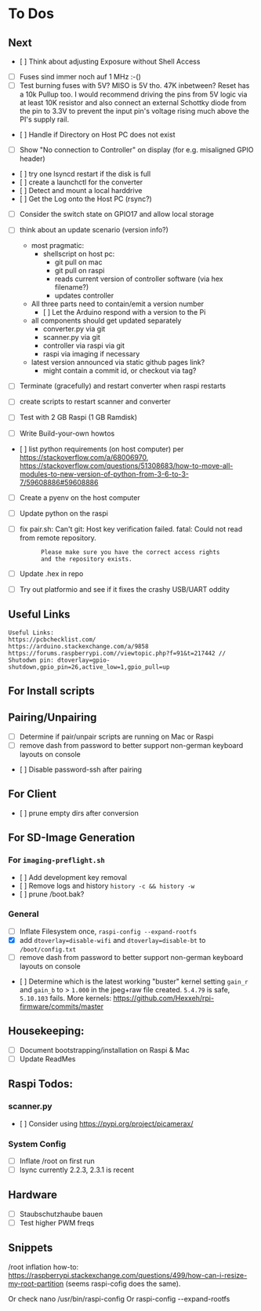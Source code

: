 # To Dos

## Next
- [ ] Think about adjusting Exposure without Shell Access
- [ ] Fuses sind immer noch auf 1 MHz :-()
- [ ] Test burning fuses with 5V? MISO is 5V tho. 47K inbetween? Reset has a 10k Pullup too. I would recommend driving the pins from 5V logic via at least 10K resistor and also connect an external Schottky diode from the pin to 3.3V to prevent the input pin's voltage rising much above the PI's supply rail.
- [ ] Handle if Directory on Host PC does not exist
- [ ] Show "No connection to Controller" on display (for e.g. misaligned GPIO header)
- [ ] try one lsyncd restart if the disk is full
- [ ] create a launchctl for the converter
- [ ] Detect and mount a local harddrive
- [ ] Get the Log onto the Host PC (rsync?)
- [ ] Consider the switch state on GPIO17 and allow local storage
- [ ] think about an update scenario (version info?)
    - most pragmatic:
        - shellscript on host pc:
            - git pull on mac
            - git pull on raspi
            - reads current version of controller software (via hex filename?)
            - updates controller
    - All three parts need to contain/emit a version number
        - [ ] Let the Arduino respond with a version to the Pi
    - all components should get updated separately
        - converter.py via git
        - scanner.py via git
        - controller via raspi via git
        - raspi via imaging if necessary
    - latest version announced via static github pages link?
        - might contain a commit id, or checkout via tag?

- [ ] Terminate (gracefully) and restart converter when raspi restarts
- [ ] create scripts to restart scanner and converter
- [ ] Test with 2 GB Raspi (1 GB Ramdisk)
- [ ] Write Build-your-own howtos
- [ ] list python requirements (on host computer) per https://stackoverflow.com/a/68006970, https://stackoverflow.com/questions/51308683/how-to-move-all-modules-to-new-version-of-python-from-3-6-to-3-7/59608886#59608886
- [ ] Create a pyenv on the host computer
- [ ] Update python on the raspi
- [ ] fix pair.sh: Can't git:
            Host key verification failed.
            fatal: Could not read from remote repository.

            Please make sure you have the correct access rights
            and the repository exists.
- [ ] Update .hex in repo
- [ ] Try out platformio and see if it fixes the crashy USB/UART oddity


## Useful Links
    Useful Links:
    https://pcbchecklist.com/
    https://arduino.stackexchange.com/a/9858
    https://forums.raspberrypi.com//viewtopic.php?f=91&t=217442 // Shutodwn pin: dtoverlay=gpio-shutdown,gpio_pin=26,active_low=1,gpio_pull=up

## For Install scripts

## Pairing/Unpairing
- [ ] Determine if pair/unpair scripts are running on Mac or Raspi
- [ ] remove dash from password to better support non-german keyboard layouts on console
- [ ] Disable password-ssh after pairing

## For Client 
- [ ] prune empty dirs after conversion 

## For SD-Image Generation 
### For `imaging-preflight.sh`
- [ ] Add development key removal 
- [ ] Remove logs and history `history -c && history -w`
- [ ] prune /boot.bak?

### General
- [ ] Inflate Filesystem once, `raspi-config --expand-rootfs`
- [x] add `dtoverlay=disable-wifi` and `dtoverlay=disable-bt` to `/boot/config.txt`
- [ ] remove dash from password to better support non-german keyboard layouts on console
- [ ] Determine which is the latest working "buster" kernel setting `gain_r` and `gain_b` to > `1.000` in the jpeg+raw file created. `5.4.79` is safe, `5.10.103` fails. More kernels: https://github.com/Hexxeh/rpi-firmware/commits/master

## Housekeeping:
- [ ] Document bootstrapping/installation on Raspi & Mac
- [ ] Update ReadMes

## Raspi Todos:
### scanner.py
- [ ] Consider using https://pypi.org/project/picamerax/

### System Config
- [ ] Inflate /root on first run
- [ ] lsync currently 2.2.3, 2.3.1 is recent

## Hardware
- [ ] Staubschutzhaube bauen
- [ ] Test higher PWM freqs

## Snippets
/root inflation how-to: https://raspberrypi.stackexchange.com/questions/499/how-can-i-resize-my-root-partition (seems raspi-cofig does the same). 

Or check nano /usr/bin/raspi-config
Or raspi-config --expand-rootfs